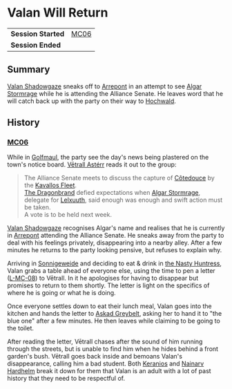 # Valan Will Return

|||
| --- | --- |
| **Session Started** | [MC06](../sessions/MC06.md) | storyline.2
| **Session Ended** | |

## Summary

[Valan Shadowgaze](../characters/valan-shadowgaze.md) sneaks off to [Arrepont](../places/cities/arrepont.md) in an attempt to see [Algar Stormrage](../characters/algar-stormrage.md) while he is attending the Alliance Senate. He leaves word that he will catch back up with the party on their way to [Hochwald](../places/cities/hochwald.md).

## History

### [MC06](../sessions/MC06.md)

While in [Golfmaul](../places/towns/golfmaul.md), the party see the day's news being plastered on the town's notice board. [Vētrall Astérr](../characters/vetrall-asterr.md) reads it out to the group:

> The Alliance Senate meets to discuss the capture of [Côtedouce](../places/towns/cotedouce.md) by the [Kavallos Fleet](../civilisations/kavallos-fleet/kavallos-fleet.md).  
> [The Dragonbrand](../civilisations/nilsavnic-alliance/states/the-dragonbrand.md) defied expectations when [Algar Stormrage](../characters/algar-stormrage.md), delegate for [Lelxuuth](../places/cities/lelxuuth.md), said enough was enough and swift action must be taken.  
> A vote is to be held next week.

[Valan Shadowgaze](../characters/valan-shadowgaze.md) recognises Algar's name and realises that he is currently in [Arrepont](../places/cities/arrepont.md) attending the Alliance Senate. He sneaks away from the party to deal with his feelings privately, disappearing into a nearby alley. After a few minutes he returns to the party looking pensive, but refuses to explain why.

Arriving in [Sonnigeweide](../places/villages/sonnigeweide.md) and deciding to eat & drink in [the Nasty Huntress](../places/buildings/inns-taverns/the-nasty-huntress.md), Valan grabs a table ahead of everyone else, using the time to pen a letter ([L-MC-08](../letters/L-MC-08.md)) to Vētrall. In it he apologises for having to disappear but promises to return to them shortly. The letter is light on the specifics of where he is going or what he is doing.

Once everyone settles down to eat their lunch meal, Valan goes into the kitchen and hands the letter to [Askad Greybelt](../characters/askad-greybelt.md), asking her to hand it to "the blue one" after a few minutes. He then leaves while claiming to be going to the toilet.

After reading the letter, Vētrall chases after the sound of him running through the streets, but is unable to find him when he hides behind a front garden's bush. Vētrall goes back inside and bemoans Valan's disappearance, calling him a bad student. Both [Keranios](../characters/keranios.md) and [Nainarv Hardhelm](../characters/nainarv-hardhelm.md) break it down for them that Valan is an adult with a lot of past history that they need to be respectful of.
